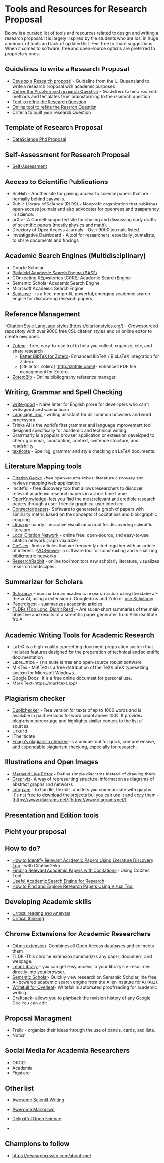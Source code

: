 # Tools and Resources for Research Proposal

Below is a curated list of tools and resources related to design and writing a research proposal.  It is largely inspired by the students who are lost in huge ammount of tools and lack of updated list. Feel free to share suggestions. When it comes to software, free and open-source options are preferred to proprietary ones.


## Guidelines to write a Research Proposal
- [Develop a Research proposal](https://my.uq.edu.au/files/10720/sample-annotated-research-proposal.pdf) - Guideline from the U. Queensland to write a research proposal with academic purposes
- [Define the Problem and research Question](https://www.notion.so/Session-2-Oct-8-11674b2a5b3f47aea80f1dbb2edade3f) - Guidelines to help you with methods and templates from brainstorming to the research question
- [Tool to refine the Research Question](https://umich.instructure.com/courses/824/modules/items/79077)
- [Online tool to refine the Resarch Question](https://apps.lib.umich.edu/rq/)
- [Criteria to built your research Question](https://en.wikipedia.org/wiki/Research_question) 



## Template of Research Proposal
- [DataScience Phd Proposal]( https://data-science-group.github.io/PhdProposalMQ.pdf)


## Self-Assessment for Research Proposal
- [Self-Assessment]( http://ppmj.org.pk/index.php/ppmj/article/view/349/217)


## Access to Scientific Publications
- SciHub - Another site for gaining access to science papers that are normally behind paywalls.
- Public Library of Science (PLOS) - Nonprofit organization that publishes open-access journals and also advocates for openness and tranparency in science.
- arXiv - A Cornell-supported site for sharing and discussing early drafts of scientific papers (mostly physics and math).
- Directory of Open Access Journals - Over 9000 journals listed.
- Investigative Dashboard - A tool for researchers, especially journalists, to share documents and findings


## Academic Search Engines (Multidisciplinary)
- Google Scholar 
- [Bielefeld Academic Search Engine (BASE)](https://www.base-search.net/)
- COnnecting REpositories (CORE) Academic Search Engine
- Semantic Scholar Academic Search Engine
- Microsoft Academic Search Engine
- [Scinapse](https://www.scinapse.io/) - is a free, nonprofit, powerful, emerging academic search engine for discovering research papers


## Reference Management 
-[Citation Style Language](CSL) styles (https://citationstyles.org/) - Crowdsourced repository with over 9000 free CSL citation styles and an online editor to create new ones.
- [Zotero](https://www.zotero.org/) - free, easy-to-use tool to help you collect, organize, cite, and share research
  - [Better BibTeX for Zotero](https://retorque.re/zotero-better-bibtex/)- Enhanced BibTeX / BibLaTeX integration for Zotero.
  - [otFile for Zotero] (http://zotfile.com/)- Enhanced PDF file management for Zotero.
- [ZoteroBib](https://zbib.org/) - Online bibliography reference manager.


## Writing, Grammar and Spell Checking 
- [write-good](https://github.com/btford/write-good) - Naive linter for English prose for developers who can't write good and wanna learn 
- [Language Tool](https://languagetool.org/) - writing assistant for all common browsers and word processors
- Trinka AI is the world’s first grammar and language improvement tool designed specifically for academic and technical writing.
- Grammarly is a popular browser application or extension developed to check grammar, punctuation, context, sentence structure, and readability.
- [textidote](https://sylvainhalle.github.io/textidote/) - Spelling, grammar and style checking on LaTeX documents.


## Literature Mapping tools 
- [Citation Gecko](https://github.com/CitationGecko) -free open-source robust literature discovery and reviews mapping web application
- Inciteful - free discovery tool that allows researchers to discover relevant academic research papers in a short time frame
- [OpenKnowledge](https://openknowledgemaps.org/)- lets you find the most relevant and credible research papers through a user-friendly graphical user interface.
-  [Connectedpapers](https://www.connectedpapers.com/)- Software to generated a graph of papers with similarity metric based on the concepts of cocitations and bibliographic coupling
-  [Litmaps](https://researcherssite.com/9-innovative-literature-mapping-tools-every-researcher-needs-to-know/)- handy interactive visualization tool for discovering scientific literature
- [Local Citation Network](https://github.com/timwoelfle/Local-Citation-Network) - online free, open-source, and easy-to-use citation network graph visualizer
- [CoCites](https://www.cocites.com/)- finds articles that are frequently cited together with an article of interest.
-[VOSviewer](https://www.vosviewer.com/)- a software tool for constructing and visualizing bibliometric networks
- [ResearchRabbit](https://www.researchrabbit.ai/) - online tool monitors new scholarly literature, visualizes research landscapes. 


## Summarizer for Scholars
- [Scholarcy](https://www.scholarcy.com/) -  summarize an academic research article using the state-of-the-ar AI, using a extension in Googledocs and Zotero- [use Scholarcy](https://researcherssite.com/how-to-summarize-a-research-article-academic/)
- [Paperdigest](https://www.paper-digest.com/) - summarizes academic articles
- [TLDRs (Too Long; Didn't Read)](https://scitldr.apps.allenai.org/) - Are super-short summaries of the main objective and results of a scientific paper generated from Allen Isntitute fro AI

## Academic Writing Tools for Academic Research 
- LaTeX is a high-quality typesetting document preparation system that includes features designed for the preparation of technical and scientific documentation
- LibreOffice - This suite is free and open-source robust software.
- MiKTex - MiKTeX is a free distribution of the TeX/LaTeX typesetting system for Microsoft Windows.
- Google Docs -It is a free online document for personal use. 
- Mark Text-https://marktext.app/

## Plagiarism checker
- [Duplichecker](https://www.duplichecker.com/) - Free version for texts of up to 1000 words and is available in paid versions for word count above 1000. It provides plagiarism percentage and highlights similar content to the list of sources
- Urkund
- iThenticate 
- [Enago’s plagiarism checker](https://www.enago.com/plagiarism-checker/)- is a unique tool for quick, comprehensive, and dependable plagiarism checking, especially for research.


## Illustrations and Open Images
- [Mermaid Live Editor](https://mermaid-js.github.io/mermaid-live-editor/edit#pako:eNpt0M9qAjEQBvBXmc7V3RfYg1KooEJPXnMZkk83kD-aJsgivnuzm5VeOqdJ5vcNJE_W0YAH_sG9IGh8Wbkm8SpQrW8kN4V-u92c4hgGOsC5SHPf0RgfJAk0xbJr-tNZjT_cmJYwExohiTxWOs_6SvslUxfblu7ouCQWXWMf__MjXQBH1wTJK3kXd-yRvFhTH_WcZ4rzCA_FQ20NLlJcVqzCq9JyM5KxNzbHxENOBR1LyfE8Bf0-N7P-S7t8_QKiKGLr) - Define simple diagrams instead of drawing them
- [Graphviz](https://graphviz.org/)- A way of representing structural information as diagrams of abstract graphs and networks
- [Infogram](https://infogram.com/app/#/library) - to handle, flexible, and lets you communicate with graphs. It's not free to download the projects but you can use it and copy them
-[https://www.diagrams.net/](https://www.diagrams.net/)

## Presentation and Edition tools



## Picht your proposal 


## How to do?
- [How to Identify Relevant Academic Papers Using Literature Discovery Too](https://researcherssite.com/how-to-identify-relevant-academic-papers-using-literature-discovery-tool/) - with CitationGeko
- [Finding Relevant Academic Papers with Cocitations](https://researcherssite.com/finding-relevant-academic-papers-with-cocitations-cocites-tool/) - Using CoCites Tool
- [Useful Academic Search Engine for Research](https://researcherssite.com/useful-academic-search-engine-for-research/)
- [How to Find and Explore Research Papers Using Visual Tool](https://researcherssite.com/how-to-find-and-explore-research-papers-using-visual-tool/)



## Developing Academic skills 
- [Critical reading and Analysis]( https://my.uq.edu.au/information-and-services/student-support/study-skills/general-study-skills/critical-reading-and-analysis)
- [Critical thinking](https://www.student.unsw.edu.au/critical-thinking)



## Chrome Extensions for Academic Researchers
- [OAmg extension](https://chrome.google.com/webstore/detail/oamg/ahnnebfmpaambhblikbbbhdfaknfjfcd)- Combines all Open Access databases and connects them.
- [TLDR](https://chrome.google.com/webstore/detail/tldr-this-free-automatic/jjmnbidkmmabkalampbilajnheeokpoj) -This chrome extension summarizes any paper, document, and webpage.
- [Lean Library](https://chrome.google.com/webstore/detail/lean-library/hghakoefmnkhamdhenpbogkeopjlkpoa) - you can get easy access to your library’s e-resources directly into your browser.
- [Semantic Scholar](https://chrome.google.com/webstore/detail/semantic-scholar/kboocjlbbkedggcpllfoigfnhieejebk)- Quickly view research on Semantic Scholar, the free, AI-powered academic search engine from the Allen Institute for AI (AI2).
- [Writefull for Overleaf](https://chrome.google.com/webstore/detail/writefull-for-overleaf/edhnemgfcihjcpfhkoiiejgedkbefnhg?hl=en)- Writefull is automated proofreading for academic writing. 
- [Draftback](https://chrome.google.com/webstore/detail/draftback/nnajoiemfpldioamchanognpjmocgkbg)-  allows you to playback the revision history of any Google Doc you can edit. 


## Proposal Managment 
- Trello - organize their ideas through the use of panels, cards, and lists.
- Notion 



## Social Media for Academia Researchers
- ORCID
- Academia
- Figshare


## Other list
- [Awesome Scientif Writing](https://github.com/writing-resources/awesome-scientific-writing#readme)
- [Awesome Markdown](https://github.com/BubuAnabelas/awesome-markdown/#readme)
- [Delightful Open Science](https://codeberg.org/teaserbot-labs/delightful-open-science)

-  
## Champions to follow 
- https://researcherssite.com/about-me/

